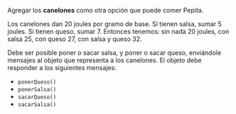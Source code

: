 Agregar los **canelones** como otra opción que puede comer Pepita.

Los canelones dan 20 joules por gramo de base. Si tienen salsa, sumar 5 joules. Si tienen queso, sumar 7.
Entonces tenemos: sin nada 20 joules, con salsa 25, con queso 27, con salsa y queso 32.

Debe ser posible poner o sacar salsa, y poner o sacar queso, enviándole mensajes al objeto que representa a los canelones. El objeto debe responder a los siguientes mensajes:

- `ponerQueso()`
- `ponerSalsa()`
- `sacarQueso()`
- `sacarSalsa()`

